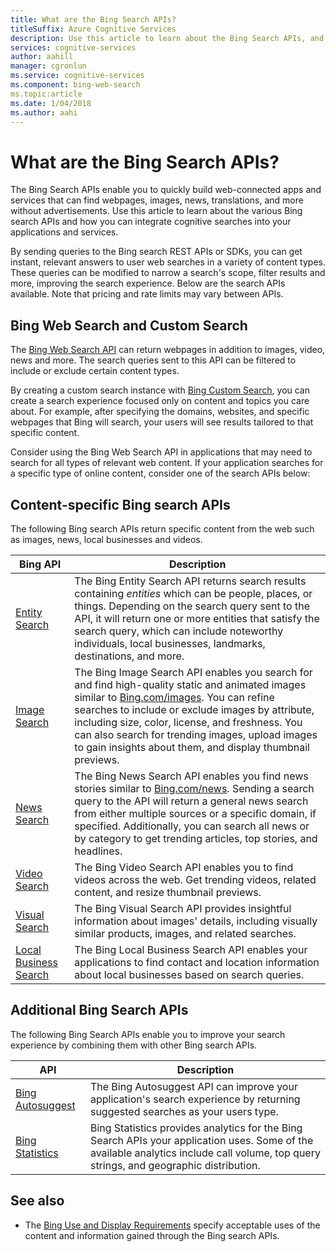 ```yaml
---
title: What are the Bing Search APIs?
titleSuffix: Azure Cognitive Services
description: Use this article to learn about the Bing Search APIs, and how you can enable cognitive internet searches in your apps and services.  
services: cognitive-services
author: aahill
manager: cgronlun
ms.service: cognitive-services
ms.component: bing-web-search
ms.topic:article
ms.date: 1/04/2018
ms.author: aahi
---
```


# What are the Bing Search APIs?

The Bing Search APIs enable you to quickly build web-connected apps and services that can find webpages, images, news, translations, and more without advertisements. Use this article to learn about the various Bing search APIs and how you can integrate cognitive searches into your applications and services.  

By sending queries to the Bing search REST APIs or SDKs, you can get instant, relevant answers to user web searches in a variety of content types. These queries can be modified to narrow a search's scope, filter results and more, improving the search experience. Below are the search APIs available. Note that pricing and rate limits may vary between APIs.

## Bing Web Search and Custom Search

The [Bing Web Search API](../Bing-Web-Search/index.yml) can return webpages in addition to images, video, news and more. The search queries sent to this API can be filtered to include or exclude certain content types.

By creating a custom search instance with [Bing Custom Search](../Bing-Custom-Search/index.yml), you can create a search experience focused only on content and topics you care about. For example, after specifying the domains, websites, and specific webpages that Bing will search, your users will see results tailored to that specific content. 

Consider using the Bing Web Search API in applications that may need to search for all types of relevant web content. If your application searches for a specific type of online content, consider one of the search APIs below: 

## Content-specific Bing search APIs

The following Bing search APIs return specific content from the web such as images, news, local businesses and videos.

| Bing API | Description |
| -- | -- | 
| [Entity Search](../Bing-Entities-Search/index.yml) | The Bing Entity Search API returns search results containing *entities* which can be people, places, or things. Depending on the search query sent to the API, it will return one or more entities that satisfy the search query, which can include noteworthy individuals, local businesses, landmarks, destinations, and more. |
| [Image Search](../Bing-Image-Search/index.yml) | The Bing Image Search API enables you search for and find high-quality static and animated images similar to [Bing.com/images](https://www.Bing.com/images). You can refine searches to include or exclude images by attribute, including size, color, license, and freshness. You can also search for trending images, upload images to gain insights about them, and display thumbnail previews. |
| [News Search](../Bing-News-Search/index.yml) | The Bing News Search API enables you find news stories similar to [Bing.com/news](https://www.Bing.com/news). Sending a search query to the API will return a general news search from either multiple sources or a specific domain, if specified. Additionally, you can search all news or by category to get trending articles, top stories, and headlines.
| [Video Search](../Bing-Video-Search/index.yml) | The Bing Video Search API enables you to find videos across the web. Get trending videos, related content, and resize thumbnail previews. |
| [Visual Search](../Bing-visual-search/index.yml) | The Bing Visual Search API provides insightful information about images' details, including visually similar products, images, and related searches. |
 [Local Business Search](../bing-local-business-search/index.yml) | The Bing Local Business Search API enables your applications to find contact and location information about local businesses based on search queries. |


## Additional Bing Search APIs

The following Bing Search APIs enable you to improve your search experience by combining them with other Bing search APIs.

| API | Description |
| -- | -- | 
| [Bing Autosuggest](../Bing-Autosuggest/index.yml) | The Bing Autosuggest API can improve your application's search experience by returning suggested searches as your users type.  |
| [Bing Statistics](https://docs.microsoft.com/en-us/azure/cognitive-services/bing-news-search/bing-news-stats) | Bing Statistics provides analytics for the Bing Search APIs your application uses. Some of the available analytics include call volume, top query strings, and geographic distribution. |

## See also

* The [Bing Use and Display Requirements](./useanddisplayrequirements.md) specify acceptable uses of the content and information gained through the Bing search APIs.
